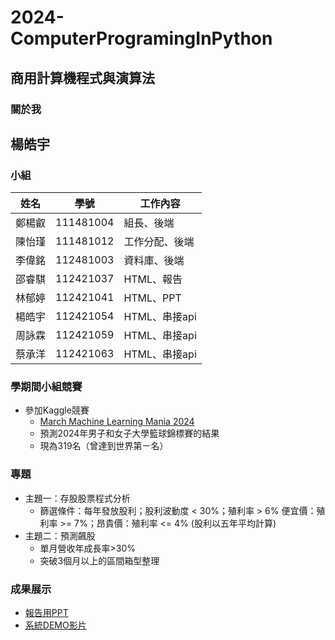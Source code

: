 # 2024-ComputerProgramingInPython
## 商用計算機程式與演算法
### 關於我
## 楊皓宇
### 小組
| 姓名 | 學號 | 工作內容 |
|-------|-------|-------|
| 鄭楊叡 | 111481004 | 組長、後端 |
| 陳怡瑾 | 111481012 | 工作分配、後端 |
| 李偉銘 | 112481003 | 資料庫、後端 |
| 邵睿騏 | 112421037 | HTML、報告 |
| 林郁婷 | 112421041 | HTML、PPT |
| 楊皓宇 | 112421054 | HTML、串接api |
| 周詠霖 | 112421059 | HTML、串接api |
| 蔡承洋 | 112421063 | HTML、串接api |

### 學期間小組競賽
- 參加Kaggle競賽
  - [March Machine Learning Mania 2024](https://www.kaggle.com/competitions/march-machine-learning-mania-2024)
  - 預測2024年男子和女子大學籃球錦標賽的結果
  - 現為319名（曾達到世界第ㄧ名）

### 專題
- 主題一：存股股票程式分析
  - 篩選條件：每年發放股利；股利波動度 < 30%；殖利率 > 6% 便宜價：殖利率 >= 7%；昂貴價：殖利率 <= 4% (股利以五年平均計算)
- 主題二：預測飆股 </br>
  - 單月營收年成長率>30% </br>
  - 突破3個月以上的區間箱型整理

### 成果展示
- [報告用PPT](https://www.canva.com/design/DAGCBGLDC90/1TrzQfKHWJiNC0_z26-lcw/edit?utm_content=DAGCBGLDC90&utm_campaign=designshare&utm_medium=link2&utm_source=sharebutton)</br>
- [系統DEMO影片](https://www.youtube.com/watch?v=X-0GFfpIMTc)
